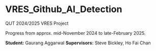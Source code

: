 # VRES_Github_AI_Detection
QUT 2024/2025 VRES Project 

Progress from approx. mid-November 2024 to late-February 2025.

**Student:** Gaurang Aggarwal
**Supervisors:** Steve Bickley, Ho Fai Chan
